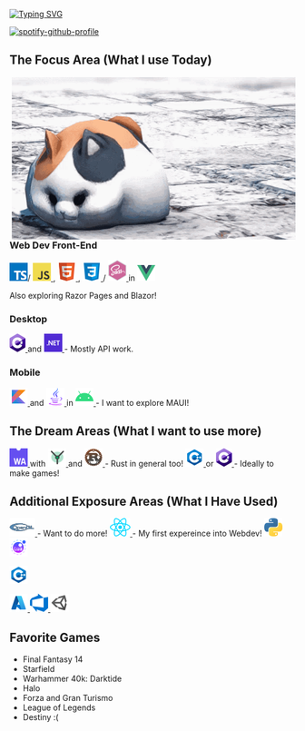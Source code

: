 [![Typing SVG](https://readme-typing-svg.demolab.com?font=Fira+Code&size=20&duration=2500&pause=1000&color=2493F7&width=435&lines=WELCOME%2C+I+AM+TRIP;I+AM+A+DEVELOPER;I+AM+A+STUDENT;I+AM+A+FINAL+FANTASY+14+PALADIN)](https://git.io/typing-svg)

[![spotify-github-profile](https://spotify-github-profile.vercel.app/api/view?uid=5cxmt9466x9fvkk34btttgig7&cover_image=true&theme=novatorem&show_offline=false&background_color=121212&interchange=false&bar_color=2493f7&bar_color_cover=false)](https://github.com/kittinan/spotify-github-profile)

## The Focus Area (What I use Today)

<img align='right' width="500" src='https://github.com/CommanderTrip/CommanderTrip/blob/main/assets/images/ffxiv-fat-cat.gif'/>

### Web Dev Front-End

<a href="https://www.typescriptlang.org/"><img src="https://github.com/CommanderTrip/CommanderTrip/blob/main/assets/icons/typescript.png" alt="Typescript"/></a>/
<a href="https://www.javascript.com/">
    <img src="https://github.com/CommanderTrip/CommanderTrip/blob/main/assets/icons/javascript.png" alt="Javascript"/>
</a>,
<a href="https://developer.mozilla.org/en-US/docs/Glossary/HTML5">
    <img src="https://github.com/CommanderTrip/CommanderTrip/blob/main/assets/icons/html5.png" alt="HTML"/>
</a>,
<a href="https://www.w3schools.com/css/">
    <img src="https://github.com/CommanderTrip/CommanderTrip/blob/main/assets/icons/css3.png" alt="CSS"/>
</a>/
<a href="https://sass-lang.com/">
    <img src="https://github.com/CommanderTrip/CommanderTrip/blob/main/assets/icons/sass.png" alt="SASS"/>
</a> in
<a href="https://vuejs.org/">
    <img src="https://github.com/CommanderTrip/CommanderTrip/blob/main/assets/icons/vue-js.png" alt="Vue"/>
</a>

Also exploring Razor Pages and Blazor!

### Desktop

<a href="https://learn.microsoft.com/en-us/dotnet/csharp/">
    <img src="https://github.com/CommanderTrip/CommanderTrip/blob/main/assets/icons/csharp.png" alt="C#"/>
</a> and 
<a href="https://learn.microsoft.com/en-us/dotnet/fundamentals/">
    <img src="https://github.com/CommanderTrip/CommanderTrip/blob/main/assets/icons/dotnet.png" alt=".NET" />
</a> - Mostly API work.

### Mobile

<a href="https://kotlinlang.org/">
    <img src="https://github.com/CommanderTrip/CommanderTrip/blob/main/assets/icons/kotlin.png" alt="Kotlin"/>
</a> and 
<a href="https://www.java.com/en/">
    <img src="https://github.com/CommanderTrip/CommanderTrip/blob/main/assets/icons/java.png" alt="Java"/>
</a> in
<a href="https://developer.android.com/">
    <img src="https://github.com/CommanderTrip/CommanderTrip/blob/main/assets/icons/android.png" alt="Android"/>
</a> - I want to explore MAUI!

## The Dream Areas (What I want to use more)

<a href="https://webassembly.org/">
    <img src="https://github.com/CommanderTrip/CommanderTrip/blob/main/assets/icons/wasm.png" alt="WASM"/>
</a> with 
<a href="https://yew.rs/">
    <img src="https://github.com/CommanderTrip/CommanderTrip/blob/main/assets/icons/yew.png" alt="Yew"/>
</a> and 
<a href="https://www.rust-lang.org/learn">
    <img src="https://github.com/CommanderTrip/CommanderTrip/blob/main/assets/icons/rust.png" alt="Rust"/>
</a> - Rust in general too!


<a href="https://www.w3schools.com/cpp/">
    <img src="https://github.com/CommanderTrip/CommanderTrip/blob/main/assets/icons/c%2B%2B.png" alt="C++"/>
</a> or 
<a href="https://learn.microsoft.com/en-us/dotnet/csharp/">
    <img src="https://github.com/CommanderTrip/CommanderTrip/blob/main/assets/icons/csharp.png" alt="C#"/>
</a> - Ideally to make games!

## Additional Exposure Areas (What I Have Used)

<a href="https://www.opengl.org/">
    <img src="https://github.com/CommanderTrip/CommanderTrip/blob/main/assets/icons/opengl.png" alt="OpenGL"/>
</a> - Want to do more!

<a href="https://reactjs.org/">
    <img src="https://github.com/CommanderTrip/CommanderTrip/blob/main/assets/icons/react.png" alt="React"/>
</a> - My first expereince into Webdev!


<a href="https://www.python.org/">
    <img src="https://github.com/CommanderTrip/CommanderTrip/blob/main/assets/icons/python.png" alt="Python"/>
</a>
<a href="https://www.lua.org/">
    <img src="https://github.com/CommanderTrip/CommanderTrip/blob/main/assets/icons/lua.png" alt="Lua"/>
</a>

<a href="https://www.w3schools.com/cpp/"><img src="https://github.com/CommanderTrip/CommanderTrip/blob/main/assets/icons/c%2B%2B.png" alt="C++"/></a> 

<a href="https://azure.microsoft.com/en-us">
    <img src="https://github.com/CommanderTrip/CommanderTrip/blob/main/assets/icons/azure.png" alt="Azure Cloud"/>
</a> 
<a href="https://azure.microsoft.com/en-us/products/devops">
    <img src="https://github.com/CommanderTrip/CommanderTrip/blob/main/assets/icons/azure_devops.png" alt="Azure DevOps"/>
</a>
<a href="https://unity.com/">
    <img src="https://github.com/CommanderTrip/CommanderTrip/blob/main/assets/icons/unity.png" alt="Unity"/>
</a>

## Favorite Games

- Final Fantasy 14
- Starfield
- Warhammer 40k: Darktide
- Halo
- Forza and Gran Turismo
- League of Legends
- Destiny :(